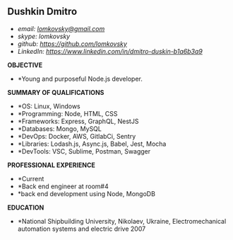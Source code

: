## Dushkin Dmitro
* *email: lomkovsky@gmail.com*
* *skype: lomkovsky*
* *github: https://github.com/lomkovsky*
* *LinkedIn: https://www.linkedin.com/in/dmitro-duskin-b1a6b3a9*

**OBJECTIVE**

* *Young and purposeful Node.js developer.

**SUMMARY OF QUALIFICATIONS**
* *OS: Linux, Windows
* *Programming: Node, HTML, CSS
* *Frameworks: Express, GraphQL, NestJS
* *Databases: Mongo, MySQL
* *DevOps: Docker, AWS, GitlabCi, Sentry
* *Libraries: Lodash.js, Async.js, Babel, Jest, Mocha
* *DevTools: VSC, Sublime, Postman, Swagger

**PROFESSIONAL EXPERIENCE**

* *Current
* *Back end engineer at room#4
* *back end development using Node, MongoDB

**EDUCATION**
* *National Shipbuilding University,  Nikolaev, Ukraine, Electromechanical automation systems and electric drive 2007
